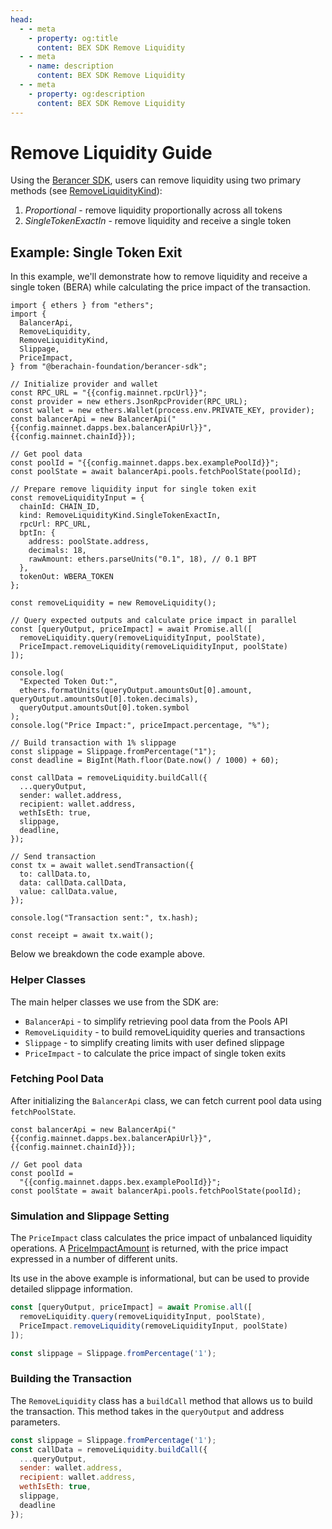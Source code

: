 ```yaml
---
head:
  - - meta
    - property: og:title
      content: BEX SDK Remove Liquidity
  - - meta
    - name: description
      content: BEX SDK Remove Liquidity
  - - meta
    - property: og:description
      content: BEX SDK Remove Liquidity
---
```


<script setup>
  import config from '@berachain/config/constants.json';
</script>

# Remove Liquidity Guide

Using the [Berancer SDK](https://github.com/berachain/berancer-sdk), users can remove liquidity using two primary methods (see [RemoveLiquidityKind](https://github.com/berachain/berancer-sdk/blob/main/src/entities/removeLiquidity/types.ts)):

1. _Proportional_ - remove liquidity proportionally across all tokens
2. _SingleTokenExactIn_ - remove liquidity and receive a single token

## Example: Single Token Exit

In this example, we'll demonstrate how to remove liquidity and receive a single token (BERA) while calculating the price impact of the transaction.

```js-vue
import { ethers } from "ethers";
import {
  BalancerApi,
  RemoveLiquidity,
  RemoveLiquidityKind,
  Slippage,
  PriceImpact,
} from "@berachain-foundation/berancer-sdk";

// Initialize provider and wallet
const RPC_URL = "{{config.mainnet.rpcUrl}}";
const provider = new ethers.JsonRpcProvider(RPC_URL);
const wallet = new ethers.Wallet(process.env.PRIVATE_KEY, provider);
const balancerApi = new BalancerApi("{{config.mainnet.dapps.bex.balancerApiUrl}}", {{config.mainnet.chainId}});

// Get pool data
const poolId = "{{config.mainnet.dapps.bex.examplePoolId}}";
const poolState = await balancerApi.pools.fetchPoolState(poolId);

// Prepare remove liquidity input for single token exit
const removeLiquidityInput = {
  chainId: CHAIN_ID,
  kind: RemoveLiquidityKind.SingleTokenExactIn,
  rpcUrl: RPC_URL,
  bptIn: {
    address: poolState.address,
    decimals: 18,
    rawAmount: ethers.parseUnits("0.1", 18), // 0.1 BPT
  },
  tokenOut: WBERA_TOKEN
};

const removeLiquidity = new RemoveLiquidity();

// Query expected outputs and calculate price impact in parallel
const [queryOutput, priceImpact] = await Promise.all([
  removeLiquidity.query(removeLiquidityInput, poolState),
  PriceImpact.removeLiquidity(removeLiquidityInput, poolState)
]);

console.log(
  "Expected Token Out:",
  ethers.formatUnits(queryOutput.amountsOut[0].amount, queryOutput.amountsOut[0].token.decimals),
  queryOutput.amountsOut[0].token.symbol
);
console.log("Price Impact:", priceImpact.percentage, "%");

// Build transaction with 1% slippage
const slippage = Slippage.fromPercentage("1");
const deadline = BigInt(Math.floor(Date.now() / 1000) + 60);

const callData = removeLiquidity.buildCall({
  ...queryOutput,
  sender: wallet.address,
  recipient: wallet.address,
  wethIsEth: true,
  slippage,
  deadline,
});

// Send transaction
const tx = await wallet.sendTransaction({
  to: callData.to,
  data: callData.callData,
  value: callData.value,
});

console.log("Transaction sent:", tx.hash);

const receipt = await tx.wait();
```

Below we breakdown the code example above.

### Helper Classes

The main helper classes we use from the SDK are:

- `BalancerApi` - to simplify retrieving pool data from the Pools API
- `RemoveLiquidity` - to build removeLiquidity queries and transactions
- `Slippage` - to simplify creating limits with user defined slippage
- `PriceImpact` - to calculate the price impact of single token exits

### Fetching Pool Data

After initializing the `BalancerApi` class, we can fetch current pool data using `fetchPoolState`.

```js-vue
const balancerApi = new BalancerApi("{{config.mainnet.dapps.bex.balancerApiUrl}}", {{config.mainnet.chainId}});

// Get pool data
const poolId =
  "{{config.mainnet.dapps.bex.examplePoolId}}";
const poolState = await balancerApi.pools.fetchPoolState(poolId);
```

### Simulation and Slippage Setting

The `PriceImpact` class calculates the price impact of unbalanced liquidity operations. A [PriceImpactAmount](https://github.com/berachain/berancer-sdk/blob/main/src/entities/priceImpactAmount.ts#L4) is returned, with the price impact expressed in a number of different units.

Its use in the above example is informational, but can be used to provide detailed slippage information.

```js
const [queryOutput, priceImpact] = await Promise.all([
  removeLiquidity.query(removeLiquidityInput, poolState),
  PriceImpact.removeLiquidity(removeLiquidityInput, poolState)
]);

const slippage = Slippage.fromPercentage('1');
```

### Building the Transaction

The `RemoveLiquidity` class has a `buildCall` method that allows us to build the transaction. This method takes in the `queryOutput` and address parameters.

```js
const slippage = Slippage.fromPercentage('1');
const callData = removeLiquidity.buildCall({
  ...queryOutput,
  sender: wallet.address,
  recipient: wallet.address,
  wethIsEth: true,
  slippage,
  deadline
});
```
